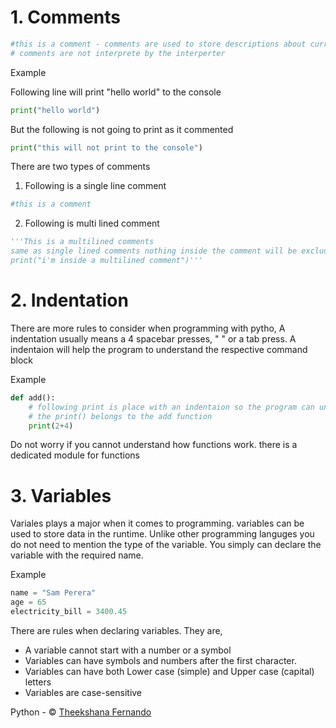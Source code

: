 # 1. Comments
```python
#this is a comment - comments are used to store descriptions about current implementations
# comments are not interprete by the interperter
```

Example

Following line will print "hello world" to the console
```python 
print("hello world")
```

But the following is not going to print as it commented
```python 
print("this will not print to the console")
```


There are two types of comments
 1. Following is a single line comment
```python
#this is a comment
```

 2. Following is multi lined comment
```python
'''This is a multilined comments
same as single lined comments nothing inside the comment will be excluded on runtime
print("i'm inside a multilined comment")'''

```

# 2. Indentation

There are more rules to consider when programming with pytho, A indentation usually means a 4 spacebar presses, "    " or a tab press. A indentaion will help the program to understand the respective command block

Example

```python
def add():
    # following print is place with an indentaion so the program can understand
    # the print() belongs to the add function
    print(2+4)
```

Do not worry if you cannot understand how functions work. there is a dedicated module for functions

# 3. Variables

Variales plays a major when it comes to programming. variables can be used to store data in the runtime. Unlike other programming languges you do not need to mention the type of the variable. You simply can declare the variable with the required name.

Example

```python
name = "Sam Perera"
age = 65
electricity_bill = 3400.45
```

There are rules when declaring variables. They are,
 - A variable cannot start with a number or a symbol
 - Variables can have symbols and numbers after the first character.
 - Variables can have both Lower case (simple) and Upper case (capital) letters
 - Variables are case-sensitive


Python - &copy; [Theekshana Fernando](https://theekshana.tk)